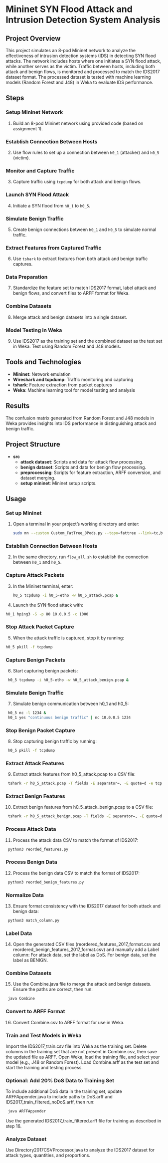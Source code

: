 # Mininet SYN Flood Attack and Intrusion Detection System Analysis

## Project Overview
This project simulates an 8-pod Mininet network to analyze the effectiveness of intrusion detection systems (IDS) in detecting SYN flood attacks. The network includes hosts where one initiates a SYN flood attack, while another serves as the victim. Traffic between hosts, including both attack and benign flows, is monitored and processed to match the IDS2017 dataset format. The processed dataset is tested with machine learning models (Random Forest and J48) in Weka to evaluate IDS performance.

## Steps

### Setup Mininet Network
1. Build an 8-pod Mininet network using provided code (based on assignment 1).

### Establish Connection Between Hosts
2. Use flow rules to set up a connection between `h0_1` (attacker) and `h0_5` (victim).

### Monitor and Capture Traffic
3. Capture traffic using `tcpdump` for both attack and benign flows.

### Launch SYN Flood Attack
4. Initiate a SYN flood from `h0_1` to `h0_5`.

### Simulate Benign Traffic
5. Create benign connections between `h0_1` and `h0_5` to simulate normal traffic.

### Extract Features from Captured Traffic
6. Use `tshark` to extract features from both attack and benign traffic captures.

### Data Preparation
7. Standardize the feature set to match IDS2017 format, label attack and benign flows, and convert files to ARFF format for Weka.

### Combine Datasets
8. Merge attack and benign datasets into a single dataset.

### Model Testing in Weka
9. Use IDS2017 as the training set and the combined dataset as the test set in Weka. Test using Random Forest and J48 models.

## Tools and Technologies
- **Mininet**: Network emulation
- **Wireshark and tcpdump**: Traffic monitoring and capturing
- **tshark**: Feature extraction from packet captures
- **Weka**: Machine learning tool for model testing and analysis

## Results
The confusion matrix generated from Random Forest and J48 models in Weka provides insights into IDS performance in distinguishing attack and benign traffic.

## Project Structure
- **src**
    - **attack dataset**: Scripts and data for attack flow processing.
    - **benign dataset**: Scripts and data for benign flow processing.
    - **preprocessing**: Scripts for feature extraction, ARFF conversion, and dataset merging.
    - **setup mininet**: Mininet setup scripts.

## Usage

### Set up Mininet
1. Open a terminal in your project’s working directory and enter:
   ```bash
   sudo mn --custom Custom_FatTree_8Pods.py --topo=fattree --link=tc,bw=8,delay=3ms --arp --mac --controller=none

### Establish Connection Between Hosts
2. In the same directory, run `flow_all.sh` to establish the connection between `h0_1` and `h0_5`.

### Capture Attack Packets
3. In the Mininet terminal, enter:
   ```bash
   h0_5 tcpdump -i h0_5-etho -w h0_5_attack.pcap &
4.  Launch the SYN flood attack with:
   ```bash
   h0_1 hping3 -S -p 80 10.0.0.5 -c 1000 
```
### Stop Attack Packet Capture
5.  When the attack traffic is captured, stop it by running:
   ```bash
   h0_5 pkill -f tcpdump
```
### Capture Benign Packets
6.  Start capturing benign packets:
   ```bash
    h0_5 tcpdump -i h0_5-etho -w h0_5_attack_benign.pcap &
```
### Simulate Benign Traffic
7.  Simulate benign communication between h0_1 and h0_5:
   ```bash
    h0_5 nc -l 1234 &
    h0_1 yes "continuous benign traffic" | nc 10.0.0.5 1234
```
### Stop Benign Packet Capture
8.  Stop capturing benign traffic by running:
   ```bash
    h0_5 pkill -f tcpdump
```
### Extract Attack Features
9.  Extract attack features from h0_5_attack.pcap to a CSV file:
   ```bash
    tshark -r h0_5_attack.pcap -T fields -E separator=, -E quote=d -e tcp.stream -e ip.src -e ip.dst -e tcp.srcport -e tcp.dstport -e frame.len -e frame.time_delta_displayed -e tcp.flags.syn -e tcp.flags.fin -e tcp.flags.ack > extracted_features.csv
```
### Extract Benign Features
10.  Extract benign features from h0_5_attack_benign.pcap to a CSV file:
   ```bash
    tshark -r h0_5_attack_benign.pcap -T fields -E separator=, -E quote=d -e tcp.dstport -e frame.time_delta_displayed -e frame.len -e tcp.flags.fin -e tcp.flags.syn > benign_extracted_features.csv
```
### Process Attack Data
11.  Process the attack data CSV to match the format of IDS2017:
   ```bash
    python3 reorded_features.py
```
### Process Benign Data
12.  Process the benign data CSV to match the format of IDS2017:
   ```bash
    python3 reorded_benign_features.py
```
### Normalize Data
13.  Ensure format consistency with the IDS2017 dataset for both attack and benign data:
   ```bash
    python3 match_column.py
```
### Label Data
14.  Open the generated CSV files (reordered_features_2017_format.csv and reordered_benign_features_2017_format.csv) and manually add a Label column:
     For attack data, set the label as DoS.
     For benign data, set the label as BENIGN.
### Combine Datasets
15.  Use the Combine.java file to merge the attack and benign datasets. Ensure the paths are correct, then run:
   ```bash
    java Combine
```
### Convert to ARFF Format
16.  Convert Combine.csv to ARFF format for use in Weka.
### Train and Test Models in Weka
Import the IDS2017_train.csv file into Weka as the training set.
Delete columns in the training set that are not present in Combine.csv, then save the updated file as ARFF.
Open Weka, load the training file, and select your model (e.g., J48 or Random Forest).
Load Combine.arff as the test set and start the training and testing process.
### Optional: Add 20% DoS Data to Training Set
To include additional DoS data in the training set, update ARFFAppender.java to include paths to DoS.arff and IDS2017_train_filtered_noDoS.arff, then run:
   ```bash
    java ARFFAppender
```
Use the generated IDS2017_train_filtered.arff file for training as described in step 16.
### Analyze Dataset
Use Directory2017CSVProcessor.java to analyze the IDS2017 dataset for attack types, quantities, and proportions.
